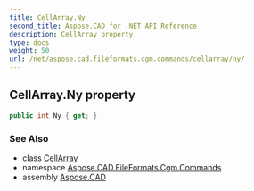 ```yaml
---
title: CellArray.Ny
second_title: Aspose.CAD for .NET API Reference
description: CellArray property. 
type: docs
weight: 50
url: /net/aspose.cad.fileformats.cgm.commands/cellarray/ny/
---
```

## CellArray.Ny property

```csharp
public int Ny { get; }
```

### See Also

* class [CellArray](../)
* namespace [Aspose.CAD.FileFormats.Cgm.Commands](../../cellarray/)
* assembly [Aspose.CAD](../../../)


